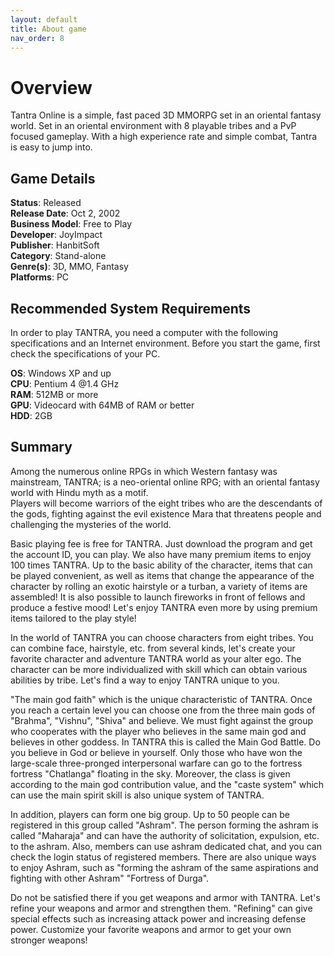 ```yaml
---
layout: default
title: About game
nav_order: 8
---
```


# Overview

Tantra Online is a simple, fast paced 3D MMORPG set in an oriental fantasy world. Set in an oriental environment with 8 playable tribes and a PvP focused gameplay. With a high experience rate and simple combat, Tantra is easy to jump into.
  
## Game Details

**Status**: Released  
**Release Date**: Oct 2, 2002  
**Business Model**: Free to Play  
**Developer**: JoyImpact  
**Publisher**: HanbitSoft  
**Category**: Stand-alone  
**Genre(s)**: 3D, MMO, Fantasy  
**Platforms**: PC  
  
## Recommended System Requirements  

In order to play TANTRA, you need a computer with the following specifications and an Internet environment. Before you start the game, first check the specifications of your PC.  
  
**OS**: Windows XP and up  
**CPU**: Pentium 4 @1.4 GHz  
**RAM**: 512MB or more  
**GPU**: Videocard with 64MB of RAM or better  
**HDD**: 2GB

## Summary

Among the numerous online RPGs in which Western fantasy was mainstream, TANTRA; is a neo-oriental online
RPG; with an oriental fantasy world with Hindu myth as a motif.  
Players will become warriors of the eight tribes who are the descendants of the gods, fighting against the evil
existence Mara that threatens people and challenging the mysteries of the world.  
  
Basic playing fee is free for TANTRA. Just download the program and get the account ID, you can play. We also have
many premium items to enjoy 100 times TANTRA. Up to the basic ability of the character, items that can be played
convenient, as well as items that change the appearance of the character by rolling an exotic hairstyle or a turban, a
variety of items are assembled! It is also possible to launch fireworks in front of fellows and produce a festive
mood! Let's enjoy TANTRA even more by using premium items tailored to the play style!
  
In the world of TANTRA you can choose characters from eight tribes. You can combine face, hairstyle, etc. from
several kinds, let's create your favorite character and adventure TANTRA world as your alter ego. The character can
be more individualized with skill which can obtain various abilities by tribe. Let's find a way to enjoy TANTRA unique to you.
  
"The main god faith" which is the unique characteristic of TANTRA. Once you reach a certain level you can choose
one from the three main gods of "Brahma", "Vishnu", "Shiva" and believe. We must fight against the group who
cooperates with the player who believes in the same main god and believes in other goddess. In TANTRA this is
called the Main God Battle. Do you believe in God or believe in yourself. Only those who have won the large-scale
three-pronged interpersonal warfare can go to the fortress fortress "Chatlanga" floating in the sky. Moreover, the
class is given according to the main god contribution value, and the &quot;caste system&quot; which can use the main spirit skill is also unique system of TANTRA.
  
In addition, players can form one big group. Up to 50 people can be registered in this group called "Ashram". The person forming the ashram is called "Maharaja" and can have the authority of solicitation, expulsion, etc. to the ashram. Also, members can use ashram dedicated chat, and you can check the login status of registered members. There are also unique ways to enjoy Ashram, such as "forming the ashram of the same aspirations and fighting with other Ashram" "Fortress of Durga".
  
Do not be satisfied there if you get weapons and armor with TANTRA. Let's refine your weapons and armor and
strengthen them. "Refining" can give special effects such as increasing attack power and increasing defense
power. Customize your favorite weapons and armor to get your own stronger weapons!